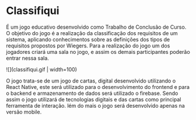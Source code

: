 # Classifiqui

É um jogo educativo desenvolvido como Trabalho de Conclusão de Curso. O objetivo do jogo é a realização da classificação dos requisitos 
de um sistema, aplicando conhecimentos sobre as definições dos tipos de requisitos propostos por Wiegers. Para a realização do jogo um dos 
jogadores criará uma sala no jogo, e assim os demais participantes poderão entrar nessa sala.

![](classifiqui.gif | width=100) 

O jogo trata-se de um jogo de cartas, digital desenvolvido utilizando o React Native, este será utilizado para o desenvolvimento do frontend e para o backend e armazenamento de dados será utilizado o firebase. Sendo assim o jogo utilizará de tecnologias digitais e das cartas como principal ferramenta de interação. lém do mais o jogo será desenvolvido apenas na versão mobile.
